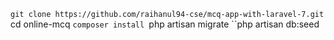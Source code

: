 ``git clone https://github.com/raihanul94-cse/mcq-app-with-laravel-7.git
``cd online-mcq
``composer install
``php artisan migrate
``php artisan db:seed
